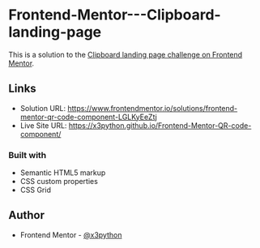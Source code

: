 # Frontend-Mentor---Clipboard-landing-page
This is a solution to the [Clipboard landing page challenge on Frontend Mentor](https://www.frontendmentor.io/challenges/clipboard-landing-page-5cc9bccd6c4c91111378ecb9).

## Links

- Solution URL: https://www.frontendmentor.io/solutions/frontend-mentor-qr-code-component-LGLKyEeZtj
- Live Site URL: https://x3python.github.io/Frontend-Mentor-QR-code-component/

### Built with

- Semantic HTML5 markup
- CSS custom properties
- CSS Grid

## Author

- Frontend Mentor - [@x3python](https://www.frontendmentor.io/profile/x3python)
